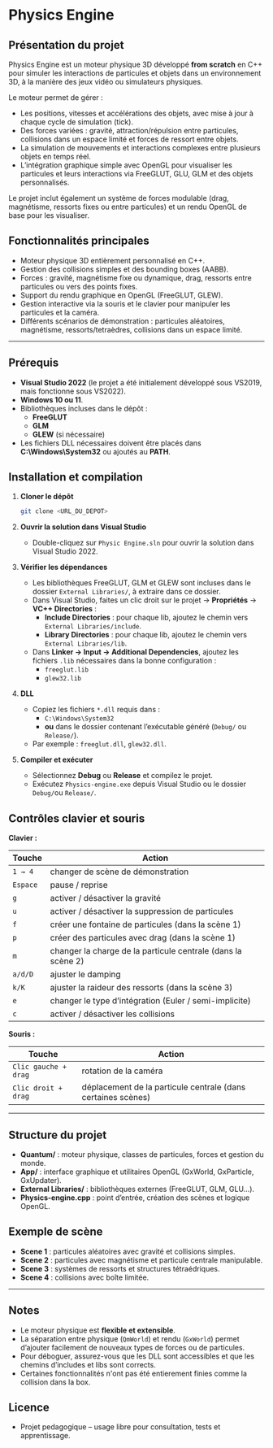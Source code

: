 # Physics Engine

## Présentation du projet

Physics Engine est un moteur physique 3D développé **from scratch** en C++ pour simuler les interactions de particules et objets dans un environnement 3D, à la manière des jeux vidéo ou simulateurs physiques.  

Le moteur permet de gérer :

- Les positions, vitesses et accélérations des objets, avec mise à jour à chaque cycle de simulation (tick).  
- Des forces variées : gravité, attraction/répulsion entre particules, collisions dans un espace limité et forces de ressort entre objets.  
- La simulation de mouvements et interactions complexes entre plusieurs objets en temps réel.  
- L’intégration graphique simple avec OpenGL pour visualiser les particules et leurs interactions via FreeGLUT, GLU, GLM et des objets personnalisés.

Le projet inclut également un système de forces modulable (drag, magnétisme, ressorts fixes ou entre particules) et un rendu OpenGL de base pour les visualiser.

## Fonctionnalités principales

- Moteur physique 3D entièrement personnalisé en C++.  
- Gestion des collisions simples et des bounding boxes (AABB).  
- Forces : gravité, magnétisme fixe ou dynamique, drag, ressorts entre particules ou vers des points fixes.  
- Support du rendu graphique en OpenGL (FreeGLUT, GLEW).  
- Gestion interactive via la souris et le clavier pour manipuler les particules et la caméra.  
- Différents scénarios de démonstration : particules aléatoires, magnétisme, ressorts/tetraèdres, collisions dans un espace limité.

---

## Prérequis

- **Visual Studio 2022** (le projet a été initialement développé sous VS2019, mais fonctionne sous VS2022).  
- **Windows 10 ou 11**.  
- Bibliothèques incluses dans le dépôt :  
  - **FreeGLUT**  
  - **GLM**  
  - **GLEW** (si nécessaire)  
- Les fichiers DLL nécessaires doivent être placés dans **C:\Windows\System32** ou ajoutés au **PATH**.

## Installation et compilation

1. **Cloner le dépôt**  
   ```bash
   git clone <URL_DU_DEPOT>
   ```

2. **Ouvrir la solution dans Visual Studio**  
   - Double-cliquez sur `Physic Engine.sln` pour ouvrir la solution dans Visual Studio 2022.

3. **Vérifier les dépendances**  
   - Les bibliothèques FreeGLUT, GLM et GLEW sont incluses dans le dossier `External Libraries/`, à extraire dans ce dossier.  
   - Dans Visual Studio, faites un clic droit sur le projet → **Propriétés** → **VC++ Directories** :  
     - **Include Directories** : pour chaque lib, ajoutez le chemin vers `External Libraries/include`.  
     - **Library Directories** : pour chaque lib, ajoutez le chemin vers `External Libraries/lib`.  
   - Dans **Linker → Input → Additional Dependencies**, ajoutez les fichiers `.lib` nécessaires dans la bonne configuration :  
     - `freeglut.lib`  
     - `glew32.lib`

4. **DLL**  
   - Copiez les fichiers `*.dll` requis dans :  
     - `C:\Windows\System32`  
     - **ou** dans le dossier contenant l’exécutable généré (`Debug/` ou `Release/`).  
   - Par exemple : `freeglut.dll`, `glew32.dll`.

5. **Compiler et exécuter**  
   - Sélectionnez **Debug** ou **Release** et compilez le projet.  
   - Exécutez `Physics-engine.exe` depuis Visual Studio ou le dossier `Debug/`ou `Release/`.

## Contrôles clavier et souris

**Clavier :**  

| Touche    | Action                                                       |
| --------- | ------------------------------------------------------------ |
| `1 → 4`   | changer de scène de démonstration                            |
| `Espace`  | pause / reprise                                              |
| `g`       | activer / désactiver la gravité                              |
| `u`       | activer / désactiver la suppression de particules            |
| `f`       | créer une fontaine de particules (dans la scène 1)           |
| `p`       | créer des particules avec drag (dans la scène 1)             |
| `m`       | changer la charge de la particule centrale (dans la scène 2) |
| `a/d/D`   | ajuster le damping                                           |
| `k/K`     | ajuster la raideur des ressorts (dans la scène 3)            |
| `e`       | changer le type d’intégration (Euler / semi-implicite)       |
| `c`       | activer / désactiver les collisions                          |

**Souris :**  

| Touche                 | Action                                                       |
| ---------------------- | ------------------------------------------------------------ |
| `Clic gauche + drag`   | rotation de la caméra                                        |
| `Clic droit + drag`    | déplacement de la particule centrale (dans certaines scènes) |


---

## Structure du projet

- **Quantum/** : moteur physique, classes de particules, forces et gestion du monde.  
- **App/** : interface graphique et utilitaires OpenGL (GxWorld, GxParticle, GxUpdater).  
- **External Libraries/** : bibliothèques externes (FreeGLUT, GLM, GLU…).  
- **Physics-engine.cpp** : point d’entrée, création des scènes et logique OpenGL.  

## Exemple de scène

- **Scene 1** : particules aléatoires avec gravité et collisions simples.  
- **Scene 2** : particules avec magnétisme et particule centrale manipulable.  
- **Scene 3** : systèmes de ressorts et structures tétraédriques.  
- **Scene 4** : collisions avec boîte limitée.

---

## Notes

- Le moteur physique est **flexible et extensible**.  
- La séparation entre physique (`QmWorld`) et rendu (`GxWorld`) permet d’ajouter facilement de nouveaux types de forces ou de particules.  
- Pour déboguer, assurez-vous que les DLL sont accessibles et que les chemins d’includes et libs sont corrects.
- Certaines fonctionnalités n'ont pas été entierement finies comme la collision dans la box.

## Licence
- Projet pedagogique – usage libre pour consultation, tests et apprentissage.